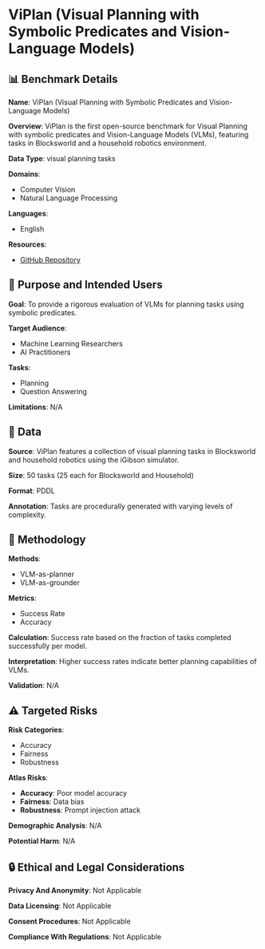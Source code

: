 # ViPlan (Visual Planning with Symbolic Predicates and Vision-Language Models)

## 📊 Benchmark Details

**Name**: ViPlan (Visual Planning with Symbolic Predicates and Vision-Language Models)

**Overview**: ViPlan is the first open-source benchmark for Visual Planning with symbolic predicates and Vision-Language Models (VLMs), featuring tasks in Blocksworld and a household robotics environment.

**Data Type**: visual planning tasks

**Domains**:
- Computer Vision
- Natural Language Processing

**Languages**:
- English

**Resources**:
- [GitHub Repository](https://github.com/merlerm/ViPlan)

## 🎯 Purpose and Intended Users

**Goal**: To provide a rigorous evaluation of VLMs for planning tasks using symbolic predicates.

**Target Audience**:
- Machine Learning Researchers
- AI Practitioners

**Tasks**:
- Planning
- Question Answering

**Limitations**: N/A

## 💾 Data

**Source**: ViPlan features a collection of visual planning tasks in Blocksworld and household robotics using the iGibson simulator.

**Size**: 50 tasks (25 each for Blocksworld and Household)

**Format**: PDDL

**Annotation**: Tasks are procedurally generated with varying levels of complexity.

## 🔬 Methodology

**Methods**:
- VLM-as-planner
- VLM-as-grounder

**Metrics**:
- Success Rate
- Accuracy

**Calculation**: Success rate based on the fraction of tasks completed successfully per model.

**Interpretation**: Higher success rates indicate better planning capabilities of VLMs.

**Validation**: N/A

## ⚠️ Targeted Risks

**Risk Categories**:
- Accuracy
- Fairness
- Robustness

**Atlas Risks**:
- **Accuracy**: Poor model accuracy
- **Fairness**: Data bias
- **Robustness**: Prompt injection attack

**Demographic Analysis**: N/A

**Potential Harm**: N/A

## 🔒 Ethical and Legal Considerations

**Privacy And Anonymity**: Not Applicable

**Data Licensing**: Not Applicable

**Consent Procedures**: Not Applicable

**Compliance With Regulations**: Not Applicable
